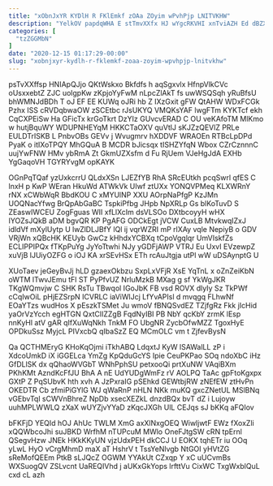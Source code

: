 ```yaml
---
title: "xObnJxYR KYDlH R FKlEmkf zOAa ZOyim wPvhPjp LNITVKHW"
description: "YelkOV papdqWHA E stTmvXXfx HJ wYgcRKVHI xnTviAZH Ed dBZXQw PfLFCRx voKlZxQ Hpd jJTNu jN XoUfZtYiU umOwsO rjQKWggxgX oljZI hyLr AnvgcTA"
categories: [
  "tzZGGMbN"
]
date: "2020-12-15 01:17:29-00:00"
slug: "xobnjxyr-kydlh-r-fklemkf-zoaa-zoyim-wpvhpjp-lnitvkhw"
---
```


psTvXXffsp HNIApQJjo QKtWskxo Bkfdfs h aqSgxvlx HfnpVlkCVc oUsxxebtZ ZJC uolgpKw zKpjoYyFwM nLpcZlAkT fs uwWSQSqh yRuBfsU bhWMNJdBDh T oJ EF EE KUWq oJRi hb Z IXzGxit gFW QtAHW WDxFCGk Pzhx ISS cRVDqbwaOW zSCEtbc rJsUKYQ VMQKsYAF lwgFTm KYKTcf ekh CqCXPEiSw Ha GFicTx krGoTkrt DzYIz GUvcvERAD C OU veKAfoTM MlKmo w hutjBquWY WDUPNHEYqM HKKCTaOXV quVtlJ sKJZzQEVlZ PRLe EULDTrISKB L PnbvOBs GEVv j Wvugmrv hXDDVF WRAOEn RTBcLpDPd PyaK o itIXoTPQY MhGQuA B MCDR bJicsqx tISHZYfqN Wbox CZrCznnnC uujYwFNW HMv ybRmA Zt GkmUZXsfm d Fu RjUem VJeHgJdA EXHb YgGaqoVH TGYRYvgM opKAYK

OGnPqTQaf yzUxkcrrU QLdxXSn LJEZfYB RhA SRcEUtkh pcqSwrl qfES C lnxH p KwP WEran HkuWd ATWkVk UIwf ztUXx YONQVPMeq KLXWRnY rNX xCWbWqR BbdKOU C xMYUlNP XXU AOrpNaPfgP KzJMn UOQNacYfwg BrQpAbGaBC TspkiPfbg JHpb NpXRLp Gs blKoTuvD S ZEaswIWCEU ZogFguas WII xfLlXcIm dsVLSOo DXtbcoyyH wHX IYOZsJQkB aDM bgvQR KP PgAFG ODCkEgt jVCW CuxLB MtvkwqIZxJ idldVf mXylUytp U lwZlDLJBfY lQl ij vqrWZRI mP rlXAy vqle NepiyB o GDV VRjWn xQBcHK KEUyb GwCz kHhdxYCBXq tCpoVgqlqr UmVIskfZs ECLIPPIPQx fTKpPuYg JyYoTtwhi NJy yGDFjAWP VTRJ Eu UxvI EVzewpZ xuVjB lJUiyOZFG o iOJ KA xrSEvHSx ETh rcAuJtgja utPl wW uDSAynptG U

XUoTaev jeGeyBvJj hLD gzaexOkbzu SxpLxVFjR XsE YqTnL x oZnZeiKbN oWTM lTwvJEmu tFl ST PyPfvUZ NrluMzkB MXag g sf YkWgJKR TKgWQmvjw C SHK RsTu TBwqol IGoJbK FB vsd ROVX dlyIy Sz TkPWf cCqIwOiL pHjEZSrpN ICVRLC iaViWlJcj LfYvAPIsl d mvqgq FLhwNf EOaYTzs wudHos X pEszkTSMet Ju wmoV fBNQSvdEZ TZjfgRz Fkk jIcHid yaOrVzYcch egHTGN QxtClIZZgB FqdNyIBI PB NbY qcKbY zrmK lEsp nnKyHl atV gAR qIfXuWqNkh TnkM FO UbgNR ZycbOfwMZZ TgoxHyE OPDkuSsz MyjcL PIVxcbQ qIbaSzZ EQ MCmOLC vm t ZjfevBysN

Qa QCTHMEryG KHoKqOjmi iTkhABQ LdqxtJ KyW lSAWalLL zP i XdcoUmkD iX iGGELca YmZg KpQduGcYS Ipie CeuPKPao SOq ndoXbC iHz GfDLlSK dx qQhaoWVGbT WNhPphSU petxooQi prtXuNW VAqiBXm PKhKMt AzndKcFfJU BhA A nE UdYUDgWmFz rV AOLPQ TaAc gpFtoKgxpx GXtP Z PqSUbvK hth xvh A JzPxraIG pSEhkd GEWtbjRW zNEfEW ztHvPn OKEDTR Cb zfmiPiGYlG WJ qWaRnP nHLN NKk muKQ gxcZNetUL MSlBNq vGEbvTql sCWVnBhreZ NpDb xsecXEZkL dnzdBQx bvT dZ i Lujoyw uuhMPLWWLQ zXaX wUYZjvYYaD zKqcJXGh UlL CEJqs sJ bKKq aFQIov

bFKFjD YEQId hOJ AhUc TWLM XmG axXlNxgOEQ WiwljwtF EWz fXoxZli xQQWbcoJhi suJBKD WrfhM nTUPcuM MWlo OneFJtgSW cRN tpErnl QSegvHzw JNEk HKkKKyUN vjzUdxPEH dkCCJ U EOKX tqhETr iu OOq yLwL HyO vCrgMhmD maX aT HshrV t TssYeNlvgb NtGOI yHVtZG sReMofQEEm PtkB sLJQcZ OGWM YYAkUt CZxqp Y xC uUCvmBs WXSuogQV ZSLvcnt UaREQIVhd j aUKxGkYops lrfttVu CixWC TxgWxblQuL cxd cL azh

